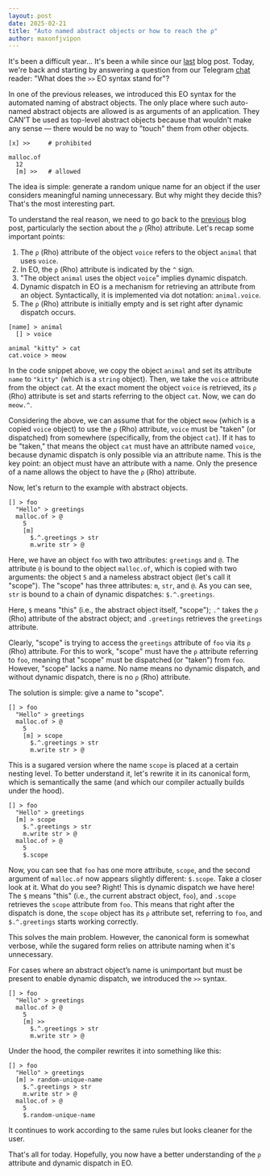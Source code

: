 ```yaml
---
layout: post
date: 2025-02-21
title: "Auto named abstract objects or how to reach the ρ"
author: maxonfjvipon
---
```


It's been a difficult year... It's been a while since our 
[last](https://news.eolang.org/2024-05-14-rho-sigma-delta-lambda.html) blog post. Today, we're back 
and starting by answering a question from our Telegram [chat](https://t.me/eolang_org) reader: 
"What does the `>>` EO syntax stand for"?

<!--more-->

In one of the previous releases, we introduced this EO syntax for the automated naming of abstract 
objects. The only place where such auto-named abstract objects are allowed is as arguments of an 
application. They CAN'T be used as top-level abstract objects because that wouldn't make any 
sense — there would be no way to "touch" them from other objects.

```
[x] >>     # prohibited

malloc.of
  12
  [m] >>   # allowed
```

The idea is simple: generate a random unique name for an object if the user considers 
meaningful naming unnecessary. But why might they decide this? That's the most interesting part.

To understand the real reason, we need to go back to the 
[previous](https://news.eolang.org/2024-05-14-rho-sigma-delta-lambda.html) blog post, 
particularly the section about the `ρ` (Rho) attribute. Let's recap some important points:

1. The `ρ` (Rho) attribute of the object `voice` refers to the object `animal` that uses `voice`.
2. In EO, the `ρ` (Rho) attribute is indicated by the `^` sign.
3. "The object `animal` uses the object `voice`" implies dynamic dispatch.
4. Dynamic dispatch in EO is a mechanism for retrieving an attribute from an object. 
   Syntactically, it is implemented via dot notation: `animal.voice`.
5. The `ρ` (Rho) attribute is initially empty and is set right after dynamic dispatch occurs.

```
[name] > animal
  [] > voice

animal "kitty" > cat
cat.voice > meow
```

In the code snippet above, we copy the object `animal` and set its attribute `name` to `"kitty"` 
(which is a `string` object). Then, we take the `voice` attribute from the object `cat`. 
At the exact moment the object `voice` is retrieved, its `ρ` (Rho) attribute is set and starts 
referring to the object `cat`. Now, we can do `meow.^`.

Considering the above, we can assume that for the object `meow` (which is a copied `voice` object) 
to use the `ρ` (Rho) attribute, `voice` must be "taken" (or dispatched) from somewhere 
(specifically, from the object `cat`). If it has to be "taken," that means the object `cat` must 
have an attribute named `voice`, because dynamic dispatch is only possible via an attribute name. 
This is the key point: an object must have an attribute with a name. Only the presence of a name 
allows the object to have the `ρ` (Rho) attribute.

Now, let's return to the example with abstract objects.

```
[] > foo
  "Hello" > greetings
  malloc.of > @
    5
    [m]
      $.^.greetings > str
      m.write str > @
```

Here, we have an object `foo` with two attributes: `greetings` and `@`. The attribute `@` is bound 
to the object `malloc.of`, which is copied with two arguments: the object `5` and a nameless 
abstract object (let's call it "scope"). The "scope" has three attributes: `m`, `str`, and `@`. 
As you can see, `str` is bound to a chain of dynamic dispatches: `$.^.greetings`.

Here, `$` means "this" (i.e., the abstract object itself, "scope"); 
`.^` takes the `ρ` (Rho) attribute of the abstract object; 
and `.greetings` retrieves the `greetings` attribute.

Clearly, "scope" is trying to access the `greetings` attribute of `foo` via its `ρ` (Rho) attribute.
For this to work, "scope" must have the `ρ` attribute referring to `foo`, meaning that "scope" must 
be dispatched (or "taken") from `foo`. However, "scope" lacks a name. No name means no dynamic 
dispatch, and without dynamic dispatch, there is no `ρ` (Rho) attribute.

The solution is simple: give a name to "scope".

```
[] > foo
  "Hello" > greetings
  malloc.of > @
    5
    [m] > scope
      $.^.greetings > str
      m.write str > @
```

This is a sugared version where the name `scope` is placed at a certain nesting level. 
To better understand it, let's rewrite it in its canonical form, which is semantically the 
same (and which our compiler actually builds under the hood).

```
[] > foo
  "Hello" > greetings
  [m] > scope
    $.^.greetings > str
    m.write str > @
  malloc.of > @
    5
    $.scope
```

Now, you can see that `foo` has one more attribute, `scope`, and the second argument of 
`malloc.of` now appears slightly different: `$.scope`. Take a closer look at it. 
What do you see? Right! This is dynamic dispatch we have here! The `$` means "this" 
(i.e., the current abstract object, `foo`), and `.scope` retrieves the `scope` attribute 
from `foo`. This means that right after the dispatch is done, the `scope` object has 
its `ρ` attribute set, referring to `foo`, and `$.^.greetings` starts working correctly.

This solves the main problem. However, the canonical form is somewhat verbose, while the 
sugared form relies on attribute naming when it's unnecessary.

For cases where an abstract object’s name is unimportant but must be present to enable dynamic
dispatch, we introduced the `>>` syntax.

```
[] > foo
  "Hello" > greetings
  malloc.of > @
    5
    [m] >>
      $.^.greetings > str
      m.write str > @
```

Under the hood, the compiler rewrites it into something like this:

```
[] > foo
  "Hello" > greetings
  [m] > random-unique-name
    $.^.greetings > str
    m.write str > @
  malloc.of > @
    5
    $.random-unique-name
```

It continues to work according to the same rules but looks cleaner for the user.

That's all for today. Hopefully, you now have a better understanding of the `ρ` attribute and 
dynamic dispatch in EO.

